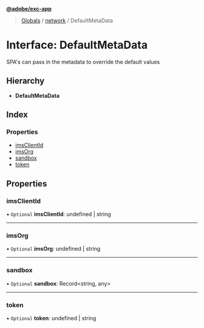 **[@adobe/exc-app](../README.md)**

> [Globals](../README.md) / [network](../modules/network.md) / DefaultMetaData

# Interface: DefaultMetaData

SPA's can pass in the metadata to override the default values

## Hierarchy

* **DefaultMetaData**

## Index

### Properties

* [imsClientId](network.defaultmetadata.md#imsclientid)
* [imsOrg](network.defaultmetadata.md#imsorg)
* [sandbox](network.defaultmetadata.md#sandbox)
* [token](network.defaultmetadata.md#token)

## Properties

### imsClientId

• `Optional` **imsClientId**: undefined \| string

___

### imsOrg

• `Optional` **imsOrg**: undefined \| string

___

### sandbox

• `Optional` **sandbox**: Record\<string, any>

___

### token

• `Optional` **token**: undefined \| string
